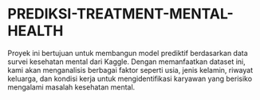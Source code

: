 # PREDIKSI-TREATMENT-MENTAL-HEALTH
Proyek ini bertujuan untuk membangun model prediktif berdasarkan data survei kesehatan 
mental dari Kaggle. Dengan memanfaatkan dataset ini, kami akan menganalisis berbagai faktor 
seperti usia, jenis kelamin, riwayat keluarga, dan kondisi kerja untuk mengidentifikasi 
karyawan yang berisiko mengalami masalah kesehatan mental. 
